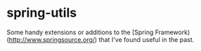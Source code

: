 spring-utils
============
Some handy extensions or additions to the [Spring Framework)(http://www.springsource.org/) that I've found useful in the past.
